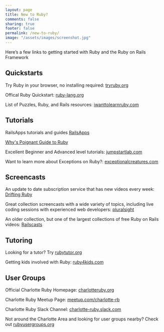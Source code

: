 ```yaml
---
layout: page
title: New to Ruby?
comments: false
sharing: true
footer: false
permalink: /new-to-ruby/
image: "/assets/images/screenshot.jpg"
---
```


Here’s a few links to getting started with Ruby and the Ruby on Rails Framework

## Quickstarts

Try Ruby in your browser, no installing required: [tryruby.org](http://www.tryruby.org)

Offical Ruby Quickstart: [ruby-lang.org](http://ruby-lang.org)

List of Puzzles, Ruby, and Rails resources: [iwanttolearnruby.com](http://iwanttolearnruby.com)

## Tutorials

RailsApps tutorials and guides [RailsApps](http://railsapps.github.io/)

[Why's Poignant Guide to Ruby](https://poignant.guide/)

Excellent Beginner and Advanced level tutorials: [jumpstartlab.com](http://tutorials.jumpstartlab.com)

Want to learn more about Exceptions on Ruby?: [exceptionalcreatures.com](https://www.exceptionalcreatures.com)

## Screencasts

An update to date subscription service that has new videos every week: [Drifting Ruby](https://www.driftingruby.com)

Great collection screencasts with a wide variety of topics, including live coding sessions with experienced web developers: [pluralsight](https://www.pluralsight.com)

An older collection, but one of the largest collections of free Ruby on Rails videos: [Railscasts](http://railscasts.com/)

## Tutoring

Looking for a tutor? Try [rubytutor.org](http://rubytutor.org)

Getting kids involved with Ruby: [ruby4kids.com](http://ruby4kids.com)

## User Groups

Official Charlotte Ruby Homepage: [charlotteruby.org](http://charlotteruby.org)

Charlotte Ruby Meetup Page: [meetup.com/charlotte-rb](http://meetup.com/charlotte-rb)

Charlotte Ruby Slack Channel: [charlotte-ruby.slack.com](https://charlotte-ruby.slack.com)

Not around the Charlotte Area and looking for user groups nearby? Check out [rubyusergroups.org](http://rubyusergroups.org)
